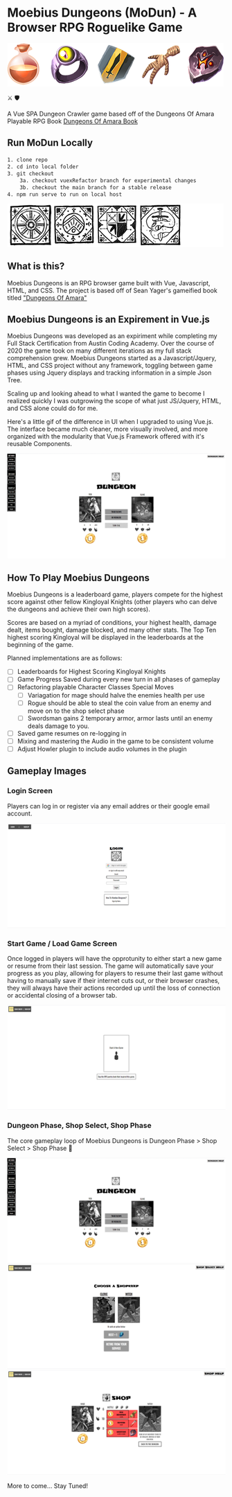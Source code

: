 # Moebius Dungeons (MoDun) - A Browser RPG Roguelike Game

![Various items from the game, a potion, a demon ring, knight crest, and others.](public/assets/banner.png)

:crossed_swords: :shield:

A Vue SPA Dungeon Crawler game based off of the Dungeons Of Amara Playable RPG Book
[Dungeons Of Amara Book](https://gum.co/CsdPh)

## Run MoDun Locally
```
1. clone repo
2. cd into local folder
3. git checkout 
    3a. checkout vuexRefactor branch for experimental changes
    3b. checkout the main branch for a stable release
4. npm run serve to run on local host
```

![Various sigils from the game, the shop sigil, kingloyal crest, knight crest, beasts crest.](public/assets/banner2.png)

## What is this?
Moebius Dungeons is an RPG browser game built with Vue, Javascript, HTML, and CSS.
The project is based off of Sean Yager's gameified book titled ["Dungeons Of Amara"](https://gum.co/CsdPh)

## Moebius Dungeons is an Expirement in Vue.js 
Moebius Dungeons was developed as an expiriment while completing my Full Stack Certification from Austin Coding Academy. Over the course of 2020 the game took on many different iterations as my full stack comprehension grew. Moebius Dungeons started as a Javascript/Jquery, HTML, and CSS project without any framework, toggling between game phases using Jquery displays and tracking information in a simple Json Tree.

Scaling up and looking ahead to what I wanted the game to become I realized quickly I was outgrowing the scope of what just JS/Jquery, HTML, and CSS alone could do for me. 

Here's a little gif of the difference in UI when I upgraded to using Vue.js. The interface became much cleaner, more visually involved, and more organized with the modularity that Vue.js Framework offered with it's reusable Components.

![](public/assets/dungeon-compare.gif)

## How To Play Moebius Dungeons

Moebius Dungeons is a leaderboard game, players compete for the highest score against other fellow Kingloyal Knights (other players who can delve the dungeons and achieve their own high scores).

Scores are based on a myriad of conditions, your highest health, damage dealt, items bought, damage blocked, and many other stats. The Top Ten highest scoring Kingloyal will be displayed in the leaderboards at the beginning of the game.

Planned implementations are as follows:
- [ ] Leaderboards for Highest Scoring Kingloyal Knights
- [ ] Game Progress Saved during every new turn in all phases of gameplay
- [ ] Refactoring playable Character Classes Special Moves
    - [ ] Variagation for mage should halve the enemies health per use
    - [ ] Rogue should be able to steal the coin value from an enemy and move on to the shop select phase
    - [ ] Swordsman gains 2 temporary armor, armor lasts until an enemy deals damage to you.
- [ ] Saved game resumes on re-logging in
- [ ] Mixing and mastering the Audio in the game to be consistent volume
- [ ] Adjust Howler plugin to include audio volumes in the plugin

## Gameplay Images
### Login Screen
Players can log in or register via any email addres or their google email account.

![](public/assets/loginScreen.jpg)

### Start Game / Load Game Screen
Once logged in players will have the opprotunity to either start a new game or resume from their last session. The game will automatically save your progress as you play, allowing for players to resume their last game without having to manually save if their internet cuts out, or their browser crashes, they will always have their actions recorded up until the loss of connection or accidental closing of a browser tab.

![](public/assets/saveScreen.jpg)

### Dungeon Phase, Shop Select, Shop Phase
The core gameplay loop of Moebius Dungeons is Dungeon Phase > Shop Select > Shop Phase :repeat:

![](public/assets/dungeon-compare.gif)
![](public/assets/chooseShopScreen.jpg)
![](public/assets/shopScreen.jpg)

More to come... Stay Tuned!